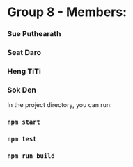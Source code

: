 # Group 8 - Members:
### Sue Puthearath
### Seat Daro
### Heng TiTi
### Sok Den

In the project directory, you can run:

### `npm start`
### `npm test`
### `npm run build`
